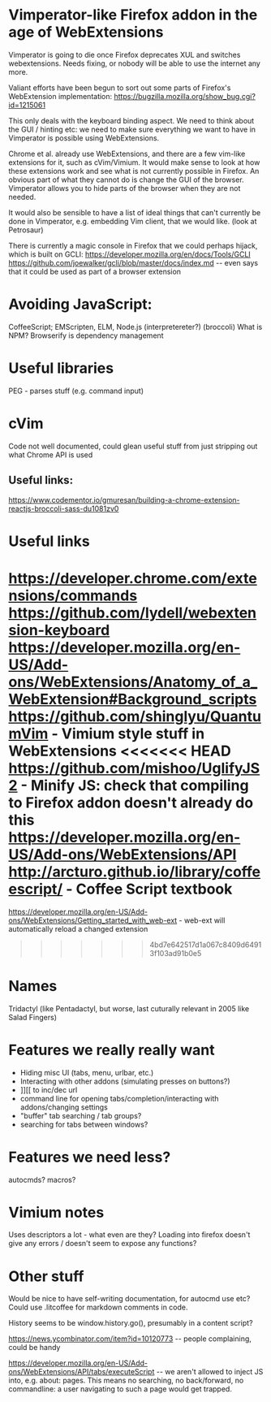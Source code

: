 # Vimperator-like Firefox addon in the age of WebExtensions

Vimperator is going to die once Firefox deprecates XUL and switches webextensions. Needs fixing, or nobody will be able to use the internet any more.

Valiant efforts have been begun to sort out some parts of Firefox's WebExtension implementation:
https://bugzilla.mozilla.org/show_bug.cgi?id=1215061

This only deals with the keyboard binding aspect. We need to think about the GUI / hinting etc: we need to make sure everything we want to have in Vimperator is possible using WebExtensions.


Chrome et al. already use WebExtensions, and there are a few vim-like extensions for it, such as cVim/Vimium. It would make sense to look at how these extensions work and see what is not currently possible in Firefox. An obvious part of what they cannot do is change the GUI of the browser. Vimperator allows you to hide parts of the browser when they are not needed.


It would also be sensible to have a list of ideal things that can't currently be done in Vimperator, e.g. embedding Vim client, that we would like. (look at Petrosaur)


There is currently a magic console in Firefox that we could perhaps hijack, which is built on GCLI:
https://developer.mozilla.org/en/docs/Tools/GCLI
https://github.com/joewalker/gcli/blob/master/docs/index.md -- even says that it could be used as part of a browser extension

# Avoiding JavaScript:
CoffeeScript; EMScripten, ELM, Node.js (interpretereter?)
(broccoli)
What is NPM? Browserify is dependency management

# Useful libraries
PEG - parses stuff (e.g. command input)

# cVim
Code not well documented, could glean useful stuff from just stripping out what Chrome API is used

## Useful links:
https://www.codementor.io/gmuresan/building-a-chrome-extension-reactjs-broccoli-sass-du1081zv0



# Useful links
https://developer.chrome.com/extensions/commands
https://github.com/lydell/webextension-keyboard
https://developer.mozilla.org/en-US/Add-ons/WebExtensions/Anatomy_of_a_WebExtension#Background_scripts
https://github.com/shinglyu/QuantumVim - Vimium style stuff in WebExtensions
<<<<<<< HEAD
https://github.com/mishoo/UglifyJS2 - Minify JS: check that compiling to Firefox addon doesn't already do this
https://developer.mozilla.org/en-US/Add-ons/WebExtensions/API
http://arcturo.github.io/library/coffeescript/ - Coffee Script textbook
=======
https://developer.mozilla.org/en-US/Add-ons/WebExtensions/Getting_started_with_web-ext - web-ext will automatically reload a changed extension
>>>>>>> 4bd7e642517d1a067c8409d64913f103ad91b0e5


# Names
Tridactyl (like Pentadactyl, but worse, last cuturally relevant in 2005 like Salad Fingers)

# Features we really really want
- Hiding misc UI (tabs, menu, urlbar, etc.)
- Interacting with other addons (simulating presses on buttons?)
- ]][[ to inc/dec url
- command line for opening tabs/completion/interacting with addons/changing settings
- "buffer" tab searching / tab groups?
- searching for tabs between windows?

# Features we need less?
autocmds?
macros?


# Vimium notes
Uses descriptors a lot - what even are they?
Loading into firefox doesn't give any errors / doesn't seem to expose any functions?


# Other stuff
Would be nice to have self-writing documentation, for autocmd use etc?
Could use .litcoffee for markdown comments in code.

History seems to be window.history.go(), presumably in a content script?

https://news.ycombinator.com/item?id=10120773 -- people complaining, could be handy

https://developer.mozilla.org/en-US/Add-ons/WebExtensions/API/tabs/executeScript -- we aren't allowed to inject JS into, e.g. about: pages. This means no searching, no back/forward, no commandline: a user navigating to such a page would get trapped.

